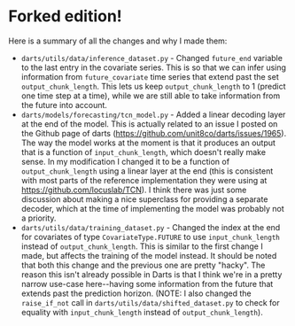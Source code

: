# Forked edition!
Here is a summary of all the changes and why I made them:
- `darts/utils/data/inference_dataset.py` - Changed `future_end` variable to the last entry in the covariate series. This is so that we can infer using information from `future_covariate` time series that extend past the set  `output_chunk_length`. This lets us keep `output_chunk_length` to 1 (predict one time step at a time), while we are still able to take information from the future into account.
- `darts/models/forecasting/tcn_model.py` - Added a linear decoding layer at the end of the model. This is actually related to an issue I posted on the Github page of darts (https://github.com/unit8co/darts/issues/1965). The way the model works at the moment is that it produces an output that is a function of `input_chunk_length`, which doesn't really make sense. In my modification I changed it to be a function of `output_chunk_length` using a linear layer at the end (this is consistent with most parts of the reference implementation they were using at https://github.com/locuslab/TCN). I think there was just some discussion about making a nice superclass for providing a separate decoder, which at the time of implementing the model was probably not a priority.
- `darts/utils/data/training_dataset.py` - Changed the index at the end for covariates of type `CovariateType.FUTURE` to use `input_chunk_length` instead of `output_chunk_length`. This is similar to the first change I made, but affects the training of the model instead. It should be noted that both this change and the previous one are pretty "hacky". The reason this isn't already possible in Darts is that I think we're in a pretty narrow use-case here--having some information from the future that extends past the prediction horizon. (NOTE: I also changed the `raise_if_not` call in `darts/utils/data/shifted_dataset.py` to check for equality with `input_chunk_length` instead of `output_chunk_length`).